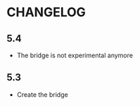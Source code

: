 CHANGELOG
=========

5.4
---

 * The bridge is not experimental anymore

5.3
---

 * Create the bridge
